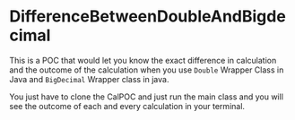 # DifferenceBetweenDoubleAndBigdecimal

This is a POC that would let you know the exact difference in calculation and the outcome of the calculation when you use   `Double` Wrapper Class in Java and `BigDecimal` Wrapper class in java.

You just have to clone the CalPOC and just run the main class and you will see the outcome of each and every calculation in your terminal.
